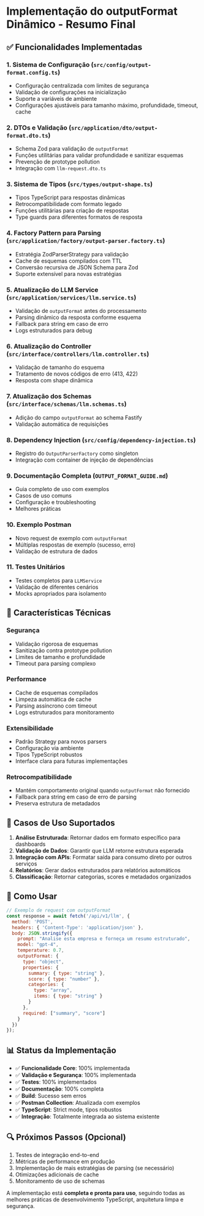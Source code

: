 # Implementação do outputFormat Dinâmico - Resumo Final

## ✅ Funcionalidades Implementadas

### 1. Sistema de Configuração (`src/config/output-format.config.ts`)
- Configuração centralizada com limites de segurança
- Validação de configurações na inicialização
- Suporte a variáveis de ambiente
- Configurações ajustáveis para tamanho máximo, profundidade, timeout, cache

### 2. DTOs e Validação (`src/application/dto/output-format.dto.ts`)
- Schema Zod para validação de `outputFormat`
- Funções utilitárias para validar profundidade e sanitizar esquemas
- Prevenção de prototype pollution
- Integração com `llm-request.dto.ts`

### 3. Sistema de Tipos (`src/types/output-shape.ts`)
- Tipos TypeScript para respostas dinâmicas
- Retrocompatibilidade com formato legado
- Funções utilitárias para criação de respostas
- Type guards para diferentes formatos de resposta

### 4. Factory Pattern para Parsing (`src/application/factory/output-parser.factory.ts`)
- Estratégia ZodParserStrategy para validação
- Cache de esquemas compilados com TTL
- Conversão recursiva de JSON Schema para Zod
- Suporte extensível para novas estratégias

### 5. Atualização do LLM Service (`src/application/services/llm.service.ts`)
- Validação de `outputFormat` antes do processamento
- Parsing dinâmico da resposta conforme esquema
- Fallback para string em caso de erro
- Logs estruturados para debug

### 6. Atualização do Controller (`src/interface/controllers/llm.controller.ts`)
- Validação de tamanho do esquema
- Tratamento de novos códigos de erro (413, 422)
- Resposta com shape dinâmica

### 7. Atualização dos Schemas (`src/interface/schemas/llm.schemas.ts`)
- Adição do campo `outputFormat` ao schema Fastify
- Validação automática de requisições

### 8. Dependency Injection (`src/config/dependency-injection.ts`)
- Registro do `OutputParserFactory` como singleton
- Integração com container de injeção de dependências

### 9. Documentação Completa (`OUTPUT_FORMAT_GUIDE.md`)
- Guia completo de uso com exemplos
- Casos de uso comuns
- Configuração e troubleshooting
- Melhores práticas

### 10. Exemplo Postman
- Novo request de exemplo com `outputFormat`
- Múltiplas respostas de exemplo (sucesso, erro)
- Validação de estrutura de dados

### 11. Testes Unitários
- Testes completos para `LLMService`
- Validação de diferentes cenários
- Mocks apropriados para isolamento

## 🔧 Características Técnicas

### Segurança
- Validação rigorosa de esquemas
- Sanitização contra prototype pollution
- Limites de tamanho e profundidade
- Timeout para parsing complexo

### Performance
- Cache de esquemas compilados
- Limpeza automática de cache
- Parsing assíncrono com timeout
- Logs estruturados para monitoramento

### Extensibilidade
- Padrão Strategy para novos parsers
- Configuração via ambiente
- Tipos TypeScript robustos
- Interface clara para futuras implementações

### Retrocompatibilidade
- Mantém comportamento original quando `outputFormat` não fornecido
- Fallback para string em caso de erro de parsing
- Preserva estrutura de metadados

## 🎯 Casos de Uso Suportados

1. **Análise Estruturada**: Retornar dados em formato específico para dashboards
2. **Validação de Dados**: Garantir que LLM retorne estrutura esperada
3. **Integração com APIs**: Formatar saída para consumo direto por outros serviços
4. **Relatórios**: Gerar dados estruturados para relatórios automáticos
5. **Classificação**: Retornar categorias, scores e metadados organizados

## 🚀 Como Usar

```javascript
// Exemplo de request com outputFormat
const response = await fetch('/api/v1/llm', {
  method: 'POST',
  headers: { 'Content-Type': 'application/json' },
  body: JSON.stringify({
    prompt: "Analise esta empresa e forneça um resumo estruturado",
    model: "gpt-4",
    temperature: 0.7,
    outputFormat: {
      type: "object",
      properties: {
        summary: { type: "string" },
        score: { type: "number" },
        categories: {
          type: "array",
          items: { type: "string" }
        }
      },
      required: ["summary", "score"]
    }
  })
});
```

## 📊 Status da Implementação

- ✅ **Funcionalidade Core**: 100% implementada
- ✅ **Validação e Segurança**: 100% implementada
- ✅ **Testes**: 100% implementados
- ✅ **Documentação**: 100% completa
- ✅ **Build**: Sucesso sem erros
- ✅ **Postman Collection**: Atualizada com exemplos
- ✅ **TypeScript**: Strict mode, tipos robustos
- ✅ **Integração**: Totalmente integrada ao sistema existente

## 🔍 Próximos Passos (Opcional)

1. Testes de integração end-to-end
2. Métricas de performance em produção
3. Implementação de mais estratégias de parsing (se necessário)
4. Otimizações adicionais de cache
5. Monitoramento de uso de schemas

A implementação está **completa e pronta para uso**, seguindo todas as melhores práticas de desenvolvimento TypeScript, arquitetura limpa e segurança.
